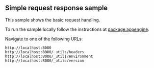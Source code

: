 Simple request response sample
------------------------------
This sample shows the basic request handling.

To run the sample locally follow the instructions at
[package:appengine](https://github.com/dart-lang/appengine/blob/master/README.md).

Navigate to one of the following URLs:

    http://localhost:8080
    http://localhost:8080/_utils/headers
    http://localhost:8080/_utils/environment
    http://localhost:8080/_utils/version
